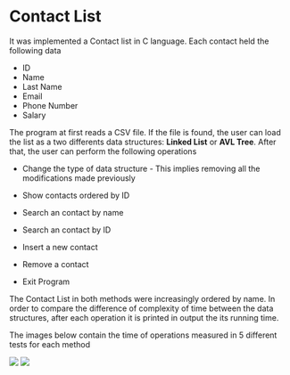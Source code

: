 # Contact List
It was implemented a Contact list in C language. Each contact held the following data

* ID
* Name
* Last Name
* Email
* Phone Number
* Salary

The program at first reads a CSV file. If the file is found, the user can load the list as a two differents data structures: **Linked List** or **AVL Tree**.
After that, the user can perform the following operations

* Change the type of data structure - This implies removing all the modifications made previously

* Show contacts ordered by ID

* Search an contact by name

* Search an contact by ID

* Insert a new contact

* Remove a contact

* Exit Program

The Contact List in both methods were increasingly ordered by name. In order to compare the difference of complexity of time between the data structures, after each operation it is printed in output the its running time.

The images below contain the time of operations measured in 5 different tests for each method

![](https://github.com/bfs07/Contact-List/blob/master/OperationsInLinkedList.png)
![](https://github.com/bfs07/Contact-List/blob/master/OperationsInAVLTree.png)
